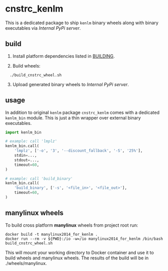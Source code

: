 # cnstrc_kenlm

This is a dedicated package to ship `kenlm` binary wheels along with binary executables
via _Internal PyPi server_.

## build

1. Install platform dependencies listed in [BUILDING](BUILDING).

2. Build wheels:

```shell
  ./build_cnstrc_wheel.sh
```

3. Upload generated binary wheels to _Internal PyPi server_.

## usage

In addition to original `kenlm` package `cnstrc_kenlm` comes with a dedicated `kenlm_bin` module.
This is just a thin wrapper over external binary executables.

```python
import kenlm_bin

# example: call 'lmplz'
kenlm_bin.call(
    'lmplz', ['-o', '3', '--discount_fallback', '-S', '25%'],
    stdin=...,
    stdout=...,
    timeout=60,
)

# example: call 'build_binary'
kenlm_bin.call(
    'build_binary', ['-s', '<file_in>', '<file_out>'],
    timeout=60,
)
```

## manylinux wheels
To build cross platform **manylinux** wheels from project root run:
```console
docker build -t manylinux2014_for_kenlm .
docker run --rm -v ${PWD}:/io -w=/io manylinux2014_for_kenlm /bin/bash build_cnstrc_wheel.sh
```

This will mount your working directory to Docker container and use it to build wheels and manylinux
wheels. The results of the build will be in ./wheels/manylinux.
